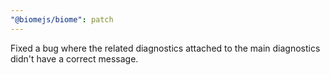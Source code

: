 ```yaml
---
"@biomejs/biome": patch
---
```


Fixed a bug where the related diagnostics attached to the main diagnostics didn't have a correct message.
